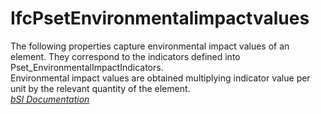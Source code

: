 IfcPsetEnvironmentalimpactvalues
================================
The following properties capture environmental impact values of an element.
They correspond to the indicators defined into
Pset_EnvironmentalImpactIndicators.  
Environmental impact values are obtained multiplying indicator value per unit
by the relevant quantity of the element.  
[ _bSI
Documentation_](https://standards.buildingsmart.org/IFC/DEV/IFC4_2/FINAL/HTML/schema/ifcproductextension/pset/pset_environmentalimpactvalues.htm)


